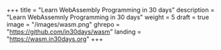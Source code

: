 +++
title = "Learn WebAssembly Programming in 30 days"
description = "Learn WebAssemnly Programming in 30 days"
weight = 5
draft = true
image = "/images/wasm.png"
ghrepo = "https://github.com/in30days/wasm"
landing = "https://wasm.in30days.org"
+++

